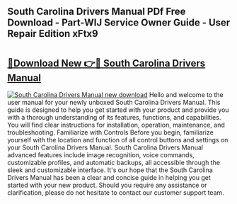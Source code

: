## South Carolina Drivers Manual PDf Free Download - Part-WIJ Service Owner Guide - User Repair Edition xFtx9

# <h2><a href="http://bc4130.oget.top/?id=South+Carolina+Drivers+Manual">🔗Download New 👉🔴 South Carolina Drivers Manual</a></h2>

[![South Carolina Drivers Manual new download](https://i.imgur.com/5g1atiW.png)](http://bc4130.oget.top/?id=South+Carolina+Drivers+Manual)
Hello and welcome to the user manual for your newly unboxed South Carolina Drivers Manual. This guide is designed to help you get started with your product and provide you with a thorough understanding of its features, functions, and capabilities. You will find clear instructions for installation, operation, maintenance, and troubleshooting. Familiarize with Controls Before you begin, familiarize yourself with the location and function of all control buttons and settings on your South Carolina Drivers Manual. South Carolina Drivers Manual advanced features include image recognition, voice commands, customizable profiles, and automatic backups, all accessible through the sleek and customizable interface. It's our hope that the South Carolina Drivers Manual has been a clear and concise guide in helping you get started with your new product. Should you require any assistance or clarification, please do not hesitate to contact our customer support team.
